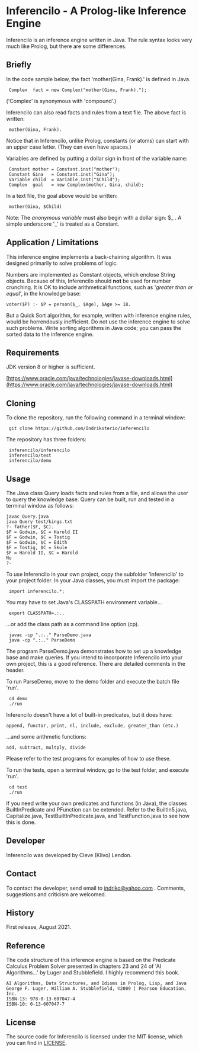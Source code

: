 # Inferencilo - A Prolog-like Inference Engine

Inferencilo is an inference engine written in Java. The rule syntax looks very much like Prolog, but there are some differences.

## Briefly

In the code sample below, the fact 'mother(Gina, Frank).' is defined in Java.

```
 Complex  fact = new Complex("mother(Gina, Frank).");
```

('Complex' is synonymous with 'compound'.)

Inferencilo can also read facts and rules from a text file. The above fact is written:

```
 mother(Gina, Frank).
```

Notice that in Inferencilo, unlike Prolog, constants (or atoms) can start with an upper case letter. (They can even have spaces.)

Variables are defined by putting a dollar sign in front of the variable name:

```
 Constant mother = Constant.inst("mother");
 Constant Gina   = Constant.inst("Gina");
 Variable child  = Variable.inst("$Child");
 Complex  goal   = new Complex(mother, Gina, child);
```

In a text file, the goal above would be written:

```
 mother(Gina, $Child)
```

Note: The <i>anonymous variable</i> must also begin with a dollar sign: $\_ . A simple underscore '\_' is treated as a Constant.

## Application / Limitations

This inference engine implements a back-chaining algorithm. It was designed primarily to solve problems of logic.

Numbers are implemented as Constant objects, which enclose String objects. Because of this, Inferencilo should <b>not</b> be used for number crunching. It is OK to include arithmetical functions, such as '<i>greater than or equal</i>', in the knowledge base:

```
voter($P) :- $P = person($_, $Age), $Age >= 18.
```

But a Quick Sort algorithm, for example, written with inference engine rules, would be horrendously inefficient. Do not use the inference engine to solve such problems. Write sorting algorithms in Java code; you can pass the sorted data to the inference engine.

## Requirements

JDK version 8 or higher is sufficient.

[https://www.oracle.com/java/technologies/javase-downloads.html](https://www.oracle.com/java/technologies/javase-downloads.html)

## Cloning

To clone the repository, run the following command in a terminal window:

```
 git clone https://github.com/Indrikoterio/inferencilo
```

The repository has three folders:

```
 inferencilo/inferencilo
 inferencilo/test
 inferencilo/demo
```

## Usage

The Java class Query loads facts and rules from a file, and allows the user to query the knowledge base. Query can be built, run and tested in a terminal window as follows:

```
javac Query.java
java Query test/kings.txt
?- father($F, $C).
$F = Godwin, $C = Harold II
$F = Godwin, $C = Tostig
$F = Godwin, $C = Edith
$F = Tostig, $C = Skule
$F = Harold II, $C = Harold
No
?-
```

To use Inferencilo in your own project, copy the subfolder 'inferencilo' to your project folder. In your Java classes, you must import the package:

```
 import inferencilo.*;
```

You may have to set Java's CLASSPATH environment variable...

```
 export CLASSPATH=.:..
```

...or add the class path as a command line option (cp).

```
 javac -cp ".:.." ParseDemo.java
 java -cp ".:.." ParseDemo
```

The program ParseDemo.java demonstrates how to set up a knowledge base and make queries. If you intend to incorporate Inferencilo into your own project, this is a good reference. There are detailed comments in the header.

To run ParseDemo, move to the demo folder and execute the batch file 'run'.

```
 cd demo
 ./run
```

Inferencilo doesn't have a lot of built-in predicates, but it does have:

```
append, functor, print, nl, include, exclude, greater_than (etc.)
```

...and some arithmetic functions:

```
add, subtract, multply, divide
```

Please refer to the test programs for examples of how to use these.

To run the tests, open a terminal window, go to the test folder, and execute 'run'.

```
 cd test
 ./run
```

If you need write your own predicates and functions (in Java), the classes BuiltInPredicate and PFunction can be extended. Refer to the BuiltIn5.java, Capitalize.java, TestBuiltInPredicate.java, and TestFunction.java to see how this is done.

## Developer

Inferencilo was developed by Cleve (Klivo) Lendon.

## Contact

To contact the developer, send email to indriko@yahoo.com . Comments, suggestions and criticism are welcomed.

## History

First release, August 2021.

## Reference

The code structure of this inference engine is based on the Predicate Calculus Problem Solver presented in chapters 23 and 24 of 'AI Algorithms...' by Luger and Stubblefield. I highly recommend this book.

```
AI Algorithms, Data Structures, and Idioms in Prolog, Lisp, and Java
George F. Luger, William A. Stubblefield, ©2009 | Pearson Education, Inc. 
ISBN-13: 978-0-13-607047-4
ISBN-10: 0-13-607047-7
```

## License

The source code for Inferencilo is licensed under the MIT license, which you can find in [LICENSE](LICENSE).
